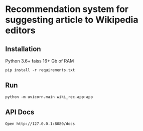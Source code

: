 # Recommendation system for suggesting article to Wikipedia editors

## Installation

Python 3.6+
faiss
16+ Gb of RAM

```
pip install -r requirements.txt
```

## Run

```
python -m uvicorn.main wiki_rec.app:app
```

## API Docs

```
Open http://127.0.0.1:8080/docs
```

